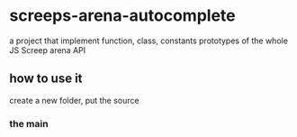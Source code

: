 # screeps-arena-autocomplete

a project that implement function, class, constants prototypes of the whole JS Screep arena API

## how to use it

create a new folder, put the source 

### the main


